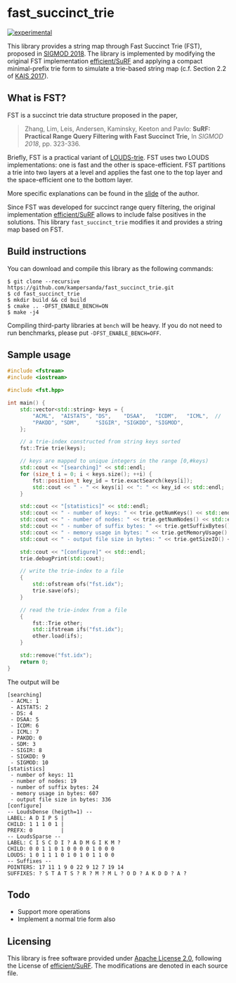 # fast\_succinct\_trie

[![experimental](http://badges.github.io/stability-badges/dist/experimental.svg)](http://github.com/badges/stability-badges)

This library provides a string map through Fast Succinct Trie (FST), proposed in [SIGMOD 2018](http://www.cs.cmu.edu/~huanche1/publications/surf_paper.pdf).
The library is implemented by modifying the original FST implementation [efficient/SuRF](https://github.com/efficient/SuRF) and applying a compact minimal-prefix trie form to simulate a trie-based string map (c.f. Section 2.2 of [KAIS 2017](https://drive.google.com/open?id=1_BknOv1misIK-iUk4u9c9yZi3qmWNruf)).

## What is FST?

FST is a succinct trie data structure proposed in the paper,

> Zhang, Lim, Leis, Andersen, Kaminsky, Keeton and Pavlo: **SuRF: Practical Range Query Filtering with Fast Succinct Trie,** In *SIGMOD 2018*, pp. 323-336.

Briefly, FST is a practical variant of [LOUDS-trie](https://bitbucket.org/vsmirnov/memoria/wiki/LabeledTree). FST uses two LOUDS implementations: one is fast and the other is space-efficient. FST partitions a trie into two layers at a level and applies the fast one to the top layer and the space-efficient one to the bottom layer.

More specific explanations can be found in the [slide](http://www.cs.cmu.edu/~huanche1/slides/FST.pdf) of the author.

Since FST was developed for succinct range query filtering, the original implementation [efficient/SuRF](https://github.com/efficient/SuRF) allows to include false positives in the solutions.
This library `fast_succinct_trie` modifies it and provides a string map based on FST.

## Build instructions

You can download and compile this library as the following commands:

```
$ git clone --recursive https://github.com/kampersanda/fast_succinct_trie.git
$ cd fast_succinct_trie
$ mkdir build && cd build
$ cmake .. -DFST_ENABLE_BENCH=ON
$ make -j4
```

Compiling third-party libraries at `bench` will be heavy.
If you do not need to run benchmarks, please put `-DFST_ENABLE_BENCH=OFF`.

## Sample usage

```cpp
#include <fstream>
#include <iostream>

#include <fst.hpp>

int main() {
    std::vector<std::string> keys = {
        "ACML",  "AISTATS", "DS",    "DSAA",   "ICDM",   "ICML",  //
        "PAKDD", "SDM",     "SIGIR", "SIGKDD", "SIGMOD",
    };

    // a trie-index constructed from string keys sorted
    fst::Trie trie(keys);

    // keys are mapped to unique integers in the range [0,#keys)
    std::cout << "[searching]" << std::endl;
    for (size_t i = 0; i < keys.size(); ++i) {
        fst::position_t key_id = trie.exactSearch(keys[i]);
        std::cout << " - " << keys[i] << ": " << key_id << std::endl;
    }

    std::cout << "[statistics]" << std::endl;
    std::cout << " - number of keys: " << trie.getNumKeys() << std::endl;
    std::cout << " - number of nodes: " << trie.getNumNodes() << std::endl;
    std::cout << " - number of suffix bytes: " << trie.getSuffixBytes() << std::endl;
    std::cout << " - memory usage in bytes: " << trie.getMemoryUsage() << std::endl;
    std::cout << " - output file size in bytes: " << trie.getSizeIO() << std::endl;

    std::cout << "[configure]" << std::endl;
    trie.debugPrint(std::cout);

    // write the trie-index to a file
    {
        std::ofstream ofs("fst.idx");
        trie.save(ofs);
    }

    // read the trie-index from a file
    {
        fst::Trie other;
        std::ifstream ifs("fst.idx");
        other.load(ifs);
    }

    std::remove("fst.idx");
    return 0;
}
```
The output will be

```
[searching]
 - ACML: 1
 - AISTATS: 2
 - DS: 4
 - DSAA: 5
 - ICDM: 6
 - ICML: 7
 - PAKDD: 0
 - SDM: 3
 - SIGIR: 8
 - SIGKDD: 9
 - SIGMOD: 10
[statistics]
 - number of keys: 11
 - number of nodes: 19
 - number of suffix bytes: 24
 - memory usage in bytes: 607
 - output file size in bytes: 336
[configure]
-- LoudsDense (heigth=1) --
LABEL: A D I P S | 
CHILD: 1 1 1 0 1 | 
PREFX: 0         |
-- LoudsSparse --
LABEL: C I S C D I ? A D M G I K M ? 
CHILD: 0 0 1 1 0 1 0 0 0 0 1 0 0 0 
LOUDS: 1 0 1 1 1 0 1 0 1 0 1 1 0 0 
-- Suffixes --
POINTERS: 17 11 1 9 0 22 9 12 7 19 14 
SUFFIXES: ? S T A T S ? R ? M ? M L ? O D ? A K D D ? A ? 
```

## Todo

- Support more operations
- Implement a normal trie form also

## Licensing

This library is free software provided under [Apache License 2.0](https://github.com/kampersanda/fast_succinct_trie/blob/master/LICENSE), following the License of [efficient/SuRF](https://github.com/efficient/SuRF).
The modifications are denoted in each source file.
